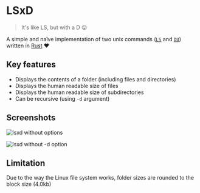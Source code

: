 # LSxD
> It's like LS, but with a D 😛

A simple and naïve implementation of two unix commands ([`LS`](https://www.linux.org/docs/man1/ls.html) and [`DU`](https://www.linux.org/docs/man1/du.html)) written in [Rust](https://www.rust-lang.org/) ❤️

## Key features
- Displays the contents of a folder (including files and directories)
- Displays the human readable size of files
- Displays the human readable size of subdirectories
- Can be recursive (using `-d` argument)

## Screenshots

![lsxd without options](https://github.com/user-attachments/assets/2a919e89-0482-49ce-bf6d-e6f6231b7727)

![lsxd without -d option](https://github.com/user-attachments/assets/c81c677c-8405-4df5-98d2-13eb27cbe1da)

## Limitation

Due to the way the Linux file system works, folder sizes are rounded to the block size (4.0kb)
